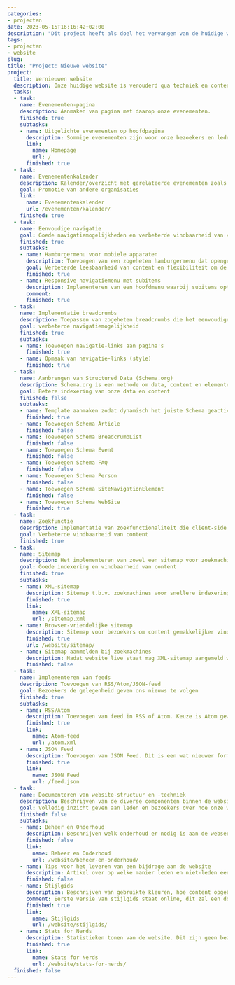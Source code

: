 ```yaml
---
categories:
- projecten
date: 2023-05-15T16:16:42+02:00
description: "Dit project heeft als doel het vervangen van de huidige website en haar content door een moderne variant."
tags:
- projecten
- website
slug:
title: "Project: Nieuwe website"
project:
  title: Vernieuwen website
  description: Onze huidige website is verouderd qua techniek en content. Dit project zal de onderliggende techniek vervangen en alle content herzien. De huidige website blijft beschikbaar als archief en tevens als fallback indien bepaalde content (nog) niet is overgezet.
  tasks:
  - task:
    name: Evenementen-pagina
    description: Aanmaken van pagina met daarop onze evenementen.
    finished: true
    subtasks:
    - name: Uitgelichte evenementen op hoofdpagina
      description: Sommige evenementen zijn voor onze bezoekers en leden meer relevant.
      link:
        name: Homepage
        url: /
      finished: true
  - task:
    name: Evenementenkalender
    description: Kalender/overzicht met gerelateerde evenementen zoals conferenties.
    goal: Promotie van andere organisaties
    link:
      name: Evenementenkalender
      url: /evenementen/kalender/
    finished: true
  - task:
    name: Eenvoudige navigatie
    goal: Goede navigatiemogelijkheden en verbeterde vindbaarheid van veelgebruikte secties binnen de website
    finished: true
    subtasks:
    - name: Hamburgermenu voor mobiele apparaten
      description: Toevoegen van een zogeheten hamburgermenu dat opengeklapt kan worden op mobiele apparaten
      goal: Verbeterde leesbaarheid van content en flexibiliteit om de website te navigeren op kleinere schermen
      finished: true
    - name: Responsive navigatiemenu met subitems
      description: Implementeren van een hoofdmenu waarbij subitems optioneel toegevoegd kunnen worden. Hierbij dient het menu zonder Javascript te werken zodat er maximale compabiliteit is en de website ook werkt als bezoekers scripts uit hebben staan.
      comment:
      finished: true
  - task:
    name: Implementatie breadcrumbs
    description: Toepassen van zogeheten breadcrumbs die het eenvoudiger maken om terug te navigeren of sneller de hoofdsecties van de website te bereiken. Dit is zeker zinvol als bezoekers via een zoekmachine op een diepergelegen pagina terecht zijn komen.
    goal: verbeterde navigatiemogelijkheid
    finished: true
    subtasks:
    - name: Toevoegen navigatie-links aan pagina's
      finished: true
    - name: Opmaak van navigatie-links (style)
      finished: true
  - task:
    name: Aanbrengen van Structured Data (Schema.org)
    description: Schema.org is een methode om data, content en elementen te markeren binnen webpagina's. Het is een initiatief sinds juni 2011 van bedrijven zoals Google, Microsoft, Yahoo en Yandex om de beschikbare data beter te kunnen verwerken.
    goal: Betere indexering van onze data en content
    finished: false
    subtasks:
    - name: Template aanmaken zodat dynamisch het juiste Schema geactiveerd wordt
      finished: true
    - name: Toevoegen Schema Article
      finished: false
    - name: Toevoegen Schema BreadcrumbList
      finished: false
    - name: Toevoegen Schema Event
      finished: false
    - name: Toevoegen Schema FAQ
      finished: false
    - name: Toevoegen Schema Person
      finished: false
    - name: Toevoegen Schema SiteNavigationElement
      finished: false
    - name: Toevoegen Schema WebSite
      finished: true
  - task:
    name: Zoekfunctie
    description: Implementatie van zoekfunctionaliteit die client-side draait.
    goal: Verbeterde vindbaarheid van content
    finished: true
  - task:
    name: Sitemap
    description: Het implementeren van zowel een sitemap voor zoekmachines als voor bezoekers.
    goal: Goede indexering en vindbaarheid van content
    finished: true
    subtasks:
    - name: XML-sitemap
      description: Sitemap t.b.v. zoekmachines voor snellere indexering van onze content
      finished: true
      link:
        name: XML-sitemap
        url: /sitemap.xml
    - name: Browser-vriendelijke sitemap
      description: Sitemap voor bezoekers om content gemakkelijker vindbaar te maken
      finished: true
      url: /website/sitemap/
    - name: Sitemap aanmelden bij zoekmachines
      description: Nadat website live staat mag XML-sitemap aangemeld worden bij zoekmachines voor snellere (her)indexering.
      finished: false
  - task:
    name: Implementeren van feeds
    description: Toevoegen van RSS/Atom/JSON-feed
    goal: Bezoekers de gelegenheid geven ons nieuws te volgen
    finished: true
    subtasks:
    - name: RSS/Atom
      description: Toevoegen van feed in RSS of Atom. Keuze is Atom geworden, aangezien deze iets uitgebreider is.
      finished: true
      link:
        name: Atom-feed
        url: /atom.xml
    - name: JSON Feed
      description: Toevoegen van JSON Feed. Dit is een wat nieuwer formaat dan RSS/Atom en geeft onze bezoekers een extra keuze.
      finished: true
      link:
        name: JSON Feed
        url: /feed.json
  - task:
    name: Documenteren van website-structuur en -techniek
    description: Beschrijven van de diverse componenten binnen de website, inclusief hoe men kan bijdragen aan het geheel.
    goal: Volledig inzicht geven aan leden en bezoekers over hoe onze website is opgebouwd. Hierbij is dan te denken aan de techniek, maar ook het bijbehorende beheer.
    finished: false
    subtasks:
    - name: Beheer en Onderhoud
      description: Beschrijven welk onderhoud er nodig is aan de webserver, de website zelf en de gebruikte softwarecomponenten.
      finished: false
      link:
        name: Beheer en Onderhoud
        url: /website/beheer-en-onderhoud/
    - name: Tips voor het leveren van een bijdrage aan de website
      description: Artikel over op welke manier leden en niet-leden een bijdrage kunnen leveren, zoals het indienen van een nieuw evenement, het melden van een foutje in de tekst, etc.
      finished: false
    - name: Stijlgids
      description: Beschrijven van gebruikte kleuren, hoe content opgebouwd dient te worden aan de hand van headings, tabellen, afbeeldingen, etc
      comment: Eerste versie van stijlgids staat online, dit zal een document worden dat gedurende de tijd bijgewerkt wordt.
      finished: true
      link:
        name: Stijlgids
        url: /website/stijlgids/
    - name: Stats for Nerds
      description: Statistieken tonen van de website. Dit zijn geen bezoekersaantallen, maar details rondom de website zelf (aantal pagina's, laatst bijgewerkt, ondersteuning voor talen, etc.).
      finished: true
      link:
        name: Stats for Nerds
        url: /website/stats-for-nerds/
  finished: false
---
```

